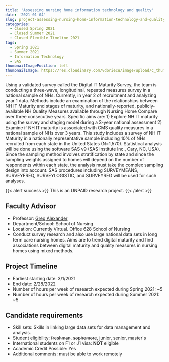 ```yaml
---
title: 'Assessing nursing home information technology and quality'
date: '2021-01-04'
slug: project-assessing-nursing-home-information-technology-and-quality
categories:
  - Closed Spring 2021
  - Closed Summer 2021
  - Closed Flexible Timeline 2021
tags:
  - Spring 2021
  - Summer 2021
  - Information Technology
  - SAS
thumbnailImagePosition: left
thumbnailImage: https://res.cloudinary.com/vdoriecu/image/upload/c_thumb,w_200,g_face/v1610665742/healthcare_technology_xg9fal.png
---
```

Using a validated survey called the Digital IT Maturity Survey, the team is conducting a three-wave, longitudinal, repeated measures survey in a national sample of NHs. Currently, in year 2 of recruitment and analyzing year 1 data. Methods include an examination of the relationships between NH IT Maturity and stages of maturity, and nationally-reported, publicly-available NH Quality Measures available through Nursing Home Compare over three consecutive years. Specific aims are: 1) Explore NH IT maturity using the survey and staging model during a 3-year national assessment 2) Examine if NH IT maturity is associated with CMS quality measures in a national sample of NHs over 3 years. This study includes a survey of NH IT Maturity in a nationally representative sample including 10% of NHs recruited from each state in the United States (N=1,570). Statistical analysis will be done using the software SAS v9 (SAS Institute Inc., Cary, NC, USA). Since the sampling method involves stratification by state and since the sampling weights assigned to homes will depend on the number of respondents within each state, the analysis must take the complex sampling design into account. SAS procedures including SURVEYMEANS, SURVEYFREQ, SURVEYLOGISTIC, and SURVEYREG will be used for such analyses.

<!--more-->

{{< alert success >}}
This is an UNPAID research project.
{{< /alert >}}

## Faculty Advisor
+ Professor: [Greg Alexander](https://www.nursing.columbia.edu/profile/gregory-l-alexander-phd)
+ Department/School: School of Nursing
+ Location: Currently Virtual. Office 628 School of Nursing
+ Conduct survey research and also use large national data sets in long term care nursing homes. Aims are to trend digital maturity and find associations between digital maturity and quality measures in nursing homes using mixed methods.

## Project Timeline
+ Earliest starting date: 3/1/2021
+ End date: 2/28/2022
+ Number of hours per week of research expected during Spring 2021: ~5
+ Number of hours per week of research expected during Summer 2021: ~5

## Candidate requirements
+ Skill sets: Skills in linking large data sets for data management and analysis. 
+ Student eligibility: ~~freshman~~, ~~sophomore~~, junior, senior, master's
+ International students on F1 or J1 visa: **NOT** eligible
+ Academic Credit Possible: Yes
+ Additional comments: must be able to work remotely

